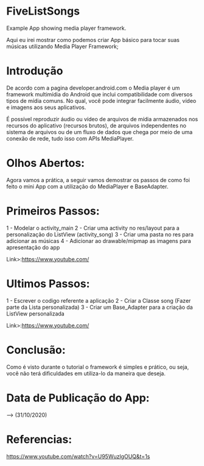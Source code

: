 # FiveListSongs
Example App showing media player framework.

Aqui eu irei mostrar como podemos criar App básico para tocar suas músicas utilizando Media Player Framework;

# Introdução

De acordo com a pagina developer.android.com o Media player é um framework multimídia do Android que inclui compatibilidade 
com diversos tipos de mídia comuns. No qual, você pode integrar facilmente áudio, vídeo e imagens aos seus aplicativos. 

É possível reproduzir áudio ou vídeo de arquivos de mídia armazenados nos recursos do aplicativo (recursos brutos), 
de arquivos independentes no sistema de arquivos ou  de um fluxo de dados que chega por meio de uma conexão de rede, 
tudo isso com APIs MediaPlayer.

# Olhos Abertos:

Agora vamos a prática, a seguir vamos demostrar os passos de como foi feito o mini App com a utilização do
MediaPlayer e BaseAdapter.

# Primeiros Passos:

1 - Modelar o activity_main
2 - Criar uma activity no res/layout para a personalização do ListView (activity_song)
3 - Criar uma pasta no res para adicionar as músicas 
4 - Adicionar ao drawable/mipmap as imagens para apresentação do app

Link>:https://www.youtube.com/

# Ultimos Passos:

1 - Escrever o codigo referente a aplicação
2 - Criar a Classe song (Fazer parte da Lista personalizada)
3 - Criar um Base_Adapter para a criação da ListView personalizada

Link>:https://www.youtube.com/

# Conclusão:

Como é visto durante o tutorial o framework é simples e prático, ou seja,
você não terá dificuldades em utiliza-lo da maneira que deseja.

# Data de Publicação do App: 
--> (31/10/2020)

# Referencias:
https://www.youtube.com/watch?v=U95WuzlgOUQ&t=1s
